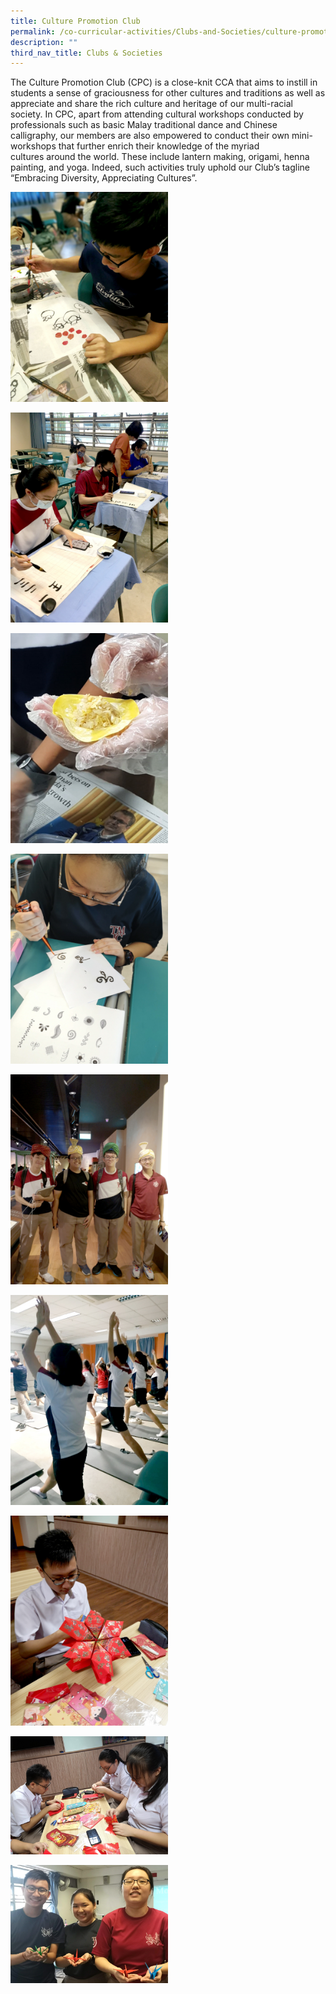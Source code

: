 ```yaml
---
title: Culture Promotion Club
permalink: /co-curricular-activities/Clubs-and-Societies/culture-promotion-club
description: ""
third_nav_title: Clubs & Societies
---
```

The Culture Promotion Club (CPC) is a close-knit CCA that aims to instill in students a sense of graciousness for other cultures and traditions as well as appreciate and share the rich culture and heritage of our multi-racial society. In CPC, apart from attending cultural workshops conducted by professionals such as basic Malay traditional dance and Chinese calligraphy, our members are also empowered to conduct their own mini\-workshops that further enrich their knowledge of the myriad cultures around the world. These include lantern making, origami, henna painting, and yoga. Indeed, such activities truly uphold our Club’s tagline “Embracing Diversity, Appreciating Cultures”.



<img src="/images/TMJC-StudentDevelopment_CCA_CPC_01.jpeg" 
     style="width:50%">

<img src="/images/TMJC-StudentDevelopment_CCA_CPC_02.jpeg" 
     style="width:50%">
		 
<img src="/images/TMJC-StudentDevelopment_CCA_CPC_03.jpeg" 
     style="width:50%">
		 
<img src="/images/TMJC-StudentDevelopment_CCA_CPC_04.jpeg" 
     style="width:50%">
		 
<img src="/images/TMJC-StudentDevelopment_CCA_CPC_05.jpeg" 
     style="width:50%">
		 
<img src="/images/TMJC-StudentDevelopment_CCA_CPC_06.jpeg" 
     style="width:50%">
		 
<img src="/images/TMJC-StudentDevelopment_CCA_CPC_07.jpeg" 
     style="width:50%">
		 
<img src="/images/TMJC-StudentDevelopment_CCA_CPC_08.jpeg" 
     style="width:50%">
		 
<img src="/images/TMJC-StudentDevelopment_CCA_CPC_09.jpeg" 
     style="width:50%">